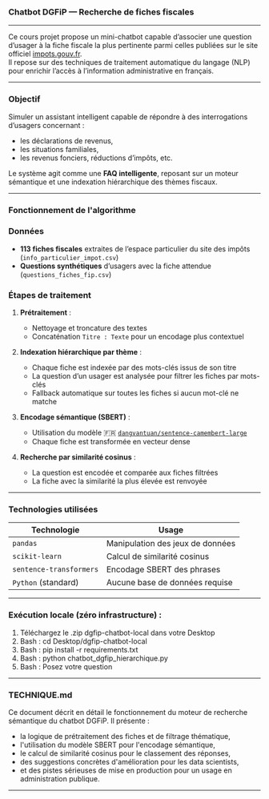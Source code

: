 ### Chatbot DGFiP — Recherche de fiches fiscales

---

Ce cours projet propose un mini-chatbot capable d’associer une question d’usager à la fiche fiscale la plus pertinente parmi celles publiées sur le site officiel [impots.gouv.fr](https://www.impots.gouv.fr).  
Il repose sur des techniques de traitement automatique du langage (NLP) pour enrichir l’accès à l’information administrative en français.

---

### Objectif

Simuler un assistant intelligent capable de répondre à des interrogations d’usagers concernant :
- les déclarations de revenus,
- les situations familiales,
- les revenus fonciers, réductions d’impôts, etc.

Le système agit comme une **FAQ intelligente**, reposant sur un moteur sémantique et une indexation hiérarchique des thèmes fiscaux.

---

### Fonctionnement de l'algorithme

### Données
- **113 fiches fiscales** extraites de l’espace particulier du site des impôts (`info_particulier_impot.csv`)
- **Questions synthétiques** d’usagers avec la fiche attendue (`questions_fiches_fip.csv`)

### Étapes de traitement

1. **Prétraitement** :
   - Nettoyage et troncature des textes
   - Concaténation `Titre : Texte` pour un encodage plus contextuel

2. **Indexation hiérarchique par thème** :
   - Chaque fiche est indexée par des mots-clés issus de son titre
   - La question d’un usager est analysée pour filtrer les fiches par mots-clés
   - Fallback automatique sur toutes les fiches si aucun mot-clé ne matche

3. **Encodage sémantique (SBERT)** :
   - Utilisation du modèle 🇫🇷 [`dangvantuan/sentence-camembert-large`](https://huggingface.co/dangvantuan/sentence-camembert-large)
   - Chaque fiche est transformée en vecteur dense

4. **Recherche par similarité cosinus** :
   - La question est encodée et comparée aux fiches filtrées
   - La fiche avec la similarité la plus élevée est renvoyée

---

### Technologies utilisées

| Technologie             | Usage |
|-------------------------|-------|
| `pandas`                | Manipulation des jeux de données |
| `scikit-learn`          | Calcul de similarité cosinus |
| `sentence-transformers` | Encodage SBERT des phrases |
| `Python` (standard)     | Aucune base de données requise |

---

### **Exécution locale (zéro infrastructure)** :

1. Téléchargez le .zip dgfip-chatbot-local dans votre Desktop
2. Bash : cd Desktop/dgfip-chatbot-local
3. Bash : pip install -r requirements.txt
4. Bash : python chatbot_dgfip_hierarchique.py
5. Bash : Posez votre question

---

### TECHNIQUE.md

Ce document décrit en détail le fonctionnement du moteur de recherche sémantique du chatbot DGFiP. Il présente :

- la logique de prétraitement des fiches et de filtrage thématique,
- l'utilisation du modèle SBERT pour l'encodage sémantique,
- le calcul de similarité cosinus pour le classement des réponses,
- des suggestions concrètes d'amélioration pour les data scientists,
- et des pistes sérieuses de mise en production pour un usage en administration publique.

---
